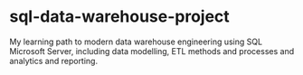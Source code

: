 # sql-data-warehouse-project
My learning path to modern data warehouse engineering using SQL Microsoft Server, including data modelling, ETL methods and processes and analytics  and reporting.
